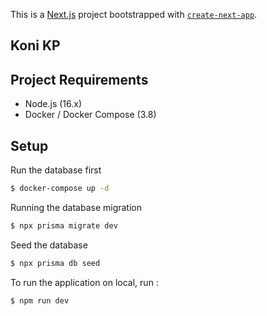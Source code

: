This is a [Next.js](https://nextjs.org/) project bootstrapped with [`create-next-app`](https://github.com/vercel/next.js/tree/canary/packages/create-next-app).

## Koni KP

## Project Requirements

- Node.js (16.x)
- Docker / Docker Compose (3.8)

## Setup

Run the database first

```bash
$ docker-compose up -d
```

Running the database migration

```bash
$ npx prisma migrate dev
```

Seed the database

```bash
$ npx prisma db seed
```

To run the application on local, run :

```bash
$ npm run dev
```


